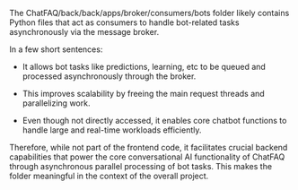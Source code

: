 The ChatFAQ/back/back/apps/broker/consumers/bots folder likely contains Python files that act as consumers to handle bot-related tasks asynchronously via the message broker.

In a few short sentences:

- It allows bot tasks like predictions, learning, etc to be queued and processed asynchronously through the broker.

- This improves scalability by freeing the main request threads and parallelizing work.

- Even though not directly accessed, it enables core chatbot functions to handle large and real-time workloads efficiently.

Therefore, while not part of the frontend code, it facilitates crucial backend capabilities that power the core conversational AI functionality of ChatFAQ through asynchronous parallel processing of bot tasks. This makes the folder meaningful in the context of the overall project.
